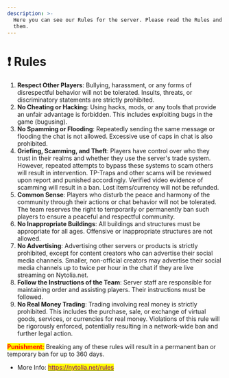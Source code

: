 ```yaml
---
description: >-
  Here you can see our Rules for the server. Please read the Rules and accept
  them.
---
```


# ❗ Rules

1. **Respect Other Players**: Bullying, harassment, or any forms of disrespectful behavior will not be tolerated. Insults, threats, or discriminatory statements are strictly prohibited.
2. **No Cheating or Hacking**: Using hacks, mods, or any tools that provide an unfair advantage is forbidden. This includes exploiting bugs in the game (bugusing).
3. **No Spamming or Flooding**: Repeatedly sending the same message or flooding the chat is not allowed. Excessive use of caps in chat is also prohibited.
4. **Griefing, Scamming, and Theft**: Players have control over who they trust in their realms and whether they use the server's trade system. However, repeated attempts to bypass these systems to scam others will result in intervention. TP-Traps and other scams will be reviewed upon report and punished accordingly. Verified video evidence of scamming will result in a ban. Lost items/currency will not be refunded.
5. **Common Sense**: Players who disturb the peace and harmony of the community through their actions or chat behavior will not be tolerated. The team reserves the right to temporarily or permanently ban such players to ensure a peaceful and respectful community.
6. **No Inappropriate Buildings**: All buildings and structures must be appropriate for all ages. Offensive or inappropriate structures are not allowed.
7. **No Advertising**: Advertising other servers or products is strictly prohibited, except for content creators who can advertise their social media channels. Smaller, non-official creators may advertise their social media channels up to twice per hour in the chat if they are live streaming on Nytolia.net.
8. **Follow the Instructions of the Team**: Server staff are responsible for maintaining order and assisting players. Their instructions must be followed.
9. **No Real Money Trading**: Trading involving real money is strictly prohibited. This includes the purchase, sale, or exchange of virtual goods, services, or currencies for real money. Violations of this rule will be rigorously enforced, potentially resulting in a network-wide ban and further legal action.

<mark style="color:red;">**Punishment:**</mark> Breaking any of these rules will result in a permanent ban or temporary ban for up to 360 days.

* More Info: [<mark style="color:purple;">https://nytolia.net/rules</mark>](https://www.nytolia.net/rules)
